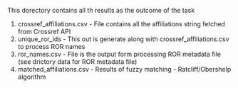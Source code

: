 This dorectory contains all th results as the outcome of the task

1. crossref_affiliations.csv - File contains all the affiliations string fetched from Crossref API
2. unique_ror_ids - This out is generate along with crossref_affiliations.csv to process ROR names
3. ror_names.csv - File is the output form processing ROR metadata file (see drictory data for ROR metadata file)
4. matched_affiliations.csv - Results of fuzzy matching - Ratcliff/Obershelp algorithm
